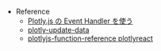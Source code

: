- Reference
  - [Plotly.js の Event Handler を使う](https://qiita.com/studio_haneya/items/298841bb31c73206674a)
  - [plotly-update-data](https://stackoverflow.com/questions/32116368/plotly-update-data)
  - [plotlyjs-function-reference plotlyreact](https://plotly.com/javascript/plotlyjs-function-reference/#plotlyreact)
